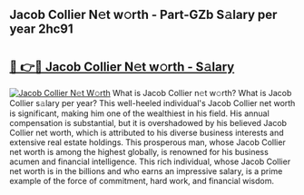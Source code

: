 ## Jacob Collier N𝚎t w𝚘rth - Part-GZb S𝚊lary per year 2hc91

# <h2><a href="http://gc0cfmc.nevu.top/?p=Jacob+Collier">🔗 👉🔴 Jacob Collier N𝚎t w𝚘rth - S𝚊lary</a></h2>

[![Jacob Collier N𝚎t W𝚘rth](https://i.imgur.com/Oavwk0R.jpeg)](http://gc0cfmc.nevu.top/?p=Jacob+Collier)
What is Jacob Collier n𝚎t w𝚘rth? What is Jacob Collier s𝚊lary per year?
This well-heeled individual's Jacob Collier net worth is significant, making him one of the wealthiest in his field. His annual compensation is substantial, but it is overshadowed by his believed Jacob Collier net worth, which is attributed to his diverse business interests and extensive real estate holdings. This prosperous man, whose Jacob Collier net worth is among the highest globally, is renowned for his business acumen and financial intelligence. This rich individual, whose Jacob Collier net worth is in the billions and who earns an impressive salary, is a prime example of the force of commitment, hard work, and financial wisdom.

